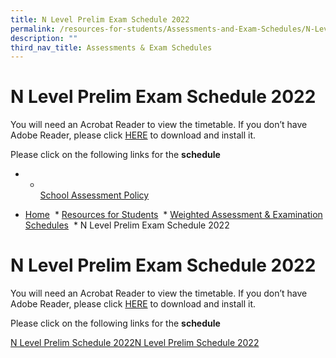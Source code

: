 ```yaml
---
title: N Level Prelim Exam Schedule 2022
permalink: /resources-for-students/Assessments-and-Exam-Schedules/N-Level-Prelim-Exam-Schedule-2022/permalink
description: ""
third_nav_title: Assessments & Exam Schedules
---
```

N Level Prelim Exam Schedule 2022
=================================

You will need an Acrobat Reader to view the timetable. If you don’t have Adobe Reader, please click [HERE](http://get.adobe.com/uk/reader/) to download and install it.

Please click on the following links for the **schedule**

*   *   [  
        School Assessment Policy](https://teckwhyesec.moe.edu.sg/students/weighted-assessment-examination-schedules/school-assessment-policy-student/)
    

*   [Home](https://teckwhyesec.moe.edu.sg/)
 *   [Resources for Students](https://teckwhyesec.moe.edu.sg/students/)
 *   [Weighted Assessment & Examination Schedules](https://teckwhyesec.moe.edu.sg/students/weighted-assessment-examination-schedules/)
 *   N Level Prelim Exam Schedule 2022

N Level Prelim Exam Schedule 2022
=================================

You will need an Acrobat Reader to view the timetable. If you don’t have Adobe Reader, please click [HERE](http://get.adobe.com/uk/reader/) to download and install it.

Please click on the following links for the **schedule**

[N Level Prelim Schedule 2022](https://teckwhyesec.moe.edu.sg/wp-content/uploads/2022/07/N-Preliminary-Examinations-Schedule-2022-Final-2.pdf)[N Level Prelim Schedule 2022](/files/N-Preliminary-Examinations-Schedule-2022-Final-2.pdf)